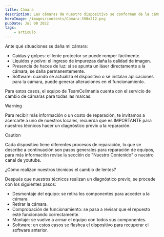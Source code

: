```yaml
---
title: Cámara
description: Las cámaras de nuestro dispositivo se conforman de la cámara frontal y el juego de cámaras trasero, que se encuentran conectados en la placa de nuestro dispositivo.
heroImage: /images/contents/Camara-300x212.png
pubDate: Jul 08 2022
tags: 
    - articulo
---
```


Ante qué situaciones se daña mi cámara:

- Caídas y golpes: el lente protector se puede romper fácilmente.
- Líquidos y polvo: el ingreso de impurezas daña la calidad de imagen.
- Presencia de haces de luz: si se apunta un láser directamente a la cámara, se daña permanentemente.
- Software: cuando se actualiza el dispositivo o se instalan aplicaciones para la cámara, puede generar alteraciones en el funcionamiento.

Para estos casos, el equipo de TeamCellmania cuenta con el servicio de cambio de cámaras para todas las marcas.

> [!WARNING]
> Para recibir más información o un costo de reparación, te invitamos a acercarte a uno de nuestros locales, recuerda que es IMPORTANTE para nuestros técnicos hacer un diagnóstico previo a la reparación.

> [!CAUTION]
> Cada dispositivo tiene diferentes procesos de reparación, lo que se describe a continuación son pasos generales para reparación de equipos, para más información revise la sección de \"Nuestro Contenido\" o nuestro canal de youtube.

¿Cómo realizan nuestros técnicos el cambio de lentes?

Después que nuestros técnicos realizan un diagnóstico previo, se procede con los siguientes pasos:

- Desmontaje del equipo: se retira los componentes para acceder a la cámara.
- Retirar la cámara.
- Comprobación de funcionamiento: se pasa a revisar que el repuesto esté funcionando correctamente.
- Montaje: se vuelve a armar el equipo con todos sus componentes.
- Software: en estos casos se flashea el dispositivo para recuperar el software anterior.
